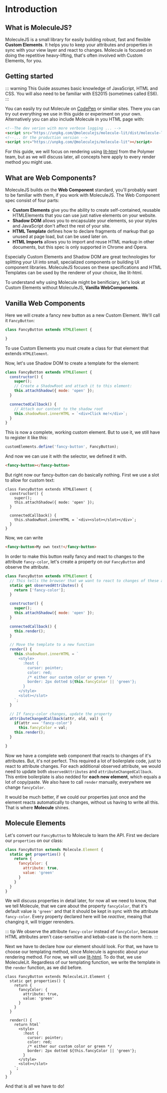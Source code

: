 # Introduction

## What is MoleculeJS?
MoleculeJS is a small library for easily building robust, fast and flexible **Custom Elements**. It helps you to keep your attributes and properties in sync with your view layer and react to changes. Molecule is focused on doing the repetitive heavy-lifting, that's often involved with Custom Elements, for you.

## Getting started
::: warning
This Guide assumes basic knowledge of JavaScript, HTML and CSS. You will also need to be familiar with ES2015 (sometimes called ES6).
:::

You can easily try out Molecule on [CodePen](https://codepen.io/DiiLord/pen/bMMKGJ) or similiar sites. There you can try out everything we use in this guide or experiment on your own. Alternatively you can also include Molecule in you HTML page with:
```html
<!--The dev verion with more verbose logging ... -->
<script src="https://unpkg.com/@moleculejs/molecule-lit/dist/molecule-lit.dev.js"></script>
<!--... Or the production version -->
<script src="https://unpkg.com/@moleculejs/molecule-lit"></script>
```
For this guide, we will focus on rendering using [lit-html](https://github.com/Polymer/lit-html) from the Polymer team, but as we will discuss later, all concepts here apply to every render method you might use.

## What are Web Components?
MoleculeJS builds on the **Web Component** standard, you'll probably want to be familiar with them, if you work with MoleculeJS.
The Web Component spec consist of four parts:
- **Custom Elements** give you the ability to create self-contained, reusable HTMLElements that you can use just native elements on your website.
- **Shadow DOM** allows you to encapsulate your elements, so your styles and JavaScript don't affect the rest of your site.
- **HTML Template** defines how to declare fragments of markup that go unused at page load, but can be used later on.
- **HTML Imports** allows you to import and reuse HTML markup in other documents, but this spec is only supported in Chrome and Opera.

Especially Custom Elements and Shadow DOM are great technologies for splitting your UI into small, specialized components or building UI component libraries. MoleculeJS focuses on these specifications and HTML Templates can be used by the renderer of your choice, like lit-html.

To understand why using Molecule might be benificiary, let's look at Custom Elements without MoleculeJS, **Vanilla WebComponents**.

## Vanilla Web Components
Here we will create a fancy new button as a new Custom Element. We'll call it `FancyButton`:
```js
class FancyButton extends HTMLElement {

}
```
To use Custom Elements you must create a class for that element that extends `HTMLElement`.

Now, let's use Shadow DOM to create a template for the element:
```js
class FancyButton extends HTMLElement {
  constructor() {
    super();
    // Create a ShadowRoot and attach it to this element:
    this.attachShadow({ mode: 'open' });
  }

  connectedCallback() {
    // Attach our content to the shadow root
    this.shadowRoot.innerHTML = `<div>Click me!</div>`;
  }
}
```
This is now a complete, working custom element. But to use it, we still have to register it like this:
```js
customElements.define('fancy-button', FancyButton);
```
And now we can use it with the selector, we defined it with.
```html
<fancy-button></fancy-button>
```

But right now our fancy-button can do basically nothing. First we use a slot to allow for custom text:
```js{8}
class FancyButton extends HTMLElement {
  constructor() {
    super();
    this.attachShadow({ mode: 'open' });
  }

  connectedCallback() {
    this.shadowRoot.innerHTML = `<div><slot></slot></div>`;
  }
}
```

Now, we can write
```html
<fancy-button>My own text!</fancy-button>
```

In order to make this button really fancy and react to changes to the attribute `fancy-color`, let's create a property on our `FancyButton` and observe the attribute.

```js
class FancyButton extends HTMLElement {
  // This tells the browser that we want to react to changes of these attributes.
  static get observedAttributes() {
    return ['fancy-color'];
  }

  constructor() {
    super();
    this.attachShadow({ mode: 'open' });
  }

  connectedCallback() {
    this.render();
  }

  // Move the template to a new function
  render() {
    this.shadowRoot.innerHTML = `
      <style>
        :host {
          cursor: pointer;
          color: red;
          /* either our custom color or green */
          border: 2px dotted ${this.fancyColor || 'green'};
        }
      </style>
      <slot></slot>
    `;
  }

  // If fancy-color changes, update the property
  attributeChangedCallback(attr, old, val) {
    if(attr === 'fancy-color')
      this.fancyColor = val;
    this.render();
  }

}
```

Now we have a complete web component that reacts to changes of it's attributes. But, it's not perfect. This required a lot of boilerplate code, just to react to attribute changes. For each additional observed attribute, we would need to update both `observedAttributes` and `attributeChangedCallback`. This entire boilerplate is also nedded for **each new element**, which equals a lot of copy/paste. We also have to call `render` manually, everywhere we change `fancyColor`.

It would be much better, if we could our properties just once and the element reacts automatically to changes, without us having to write all this. That is where **Molecule** shines.

## Molecule Elements
Let's convert our `FancyButton` to Molecule to learn the API. First we declare our `properties` on our class:
```js
class FancyButton extends Molecule.Element {
  static get properties() {
    return {
      fancyColor: {
        attribute: true,
        value: 'green'
      }
    }
  }
}
```
We will discuss properties in detail later, for now all we need to know, that we tell Molecule, that we care about the property `fancyColor`, that it's default value is `'green'` and that it should be kept in sync with the attribute `fancy-color`. Every property declared here will be *reactive*, meaing that changing it, will trigger rerenders.

::: tip
We observe the attribute `fancy-color` instead of `fancyColor`, because HTML attributes aren't case-sensitive and kebab-case is the norm here.
:::

Next we have to declare how our element should look. For that, we have to choose our templating method, since Molecule is agnostic about your rendering method. For now, we will use [lit-html](https://github.com/Polymer/lit-html). To do that, we use MoleculeLit. Regardless of our templating function, we write the template in the `render` function, as we did before.

```js{1,11-23}
class FancyButton extends MoleculeLit.Element {
  static get properties() {
    return {
      fancyColor: {
        attribute: true,
        value: 'green'
      }
    }
  }

  render() {
    return html`
      <style>
        :host {
          cursor: pointer;
          color: red;
          /* either our custom color or green */
          border: 2px dotted ${this.fancyColor || 'green'};
        }
      </style>
      <slot></slot>
    `;
  }
}
```
And that is all we have to do!